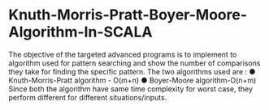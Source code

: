 # Knuth-Morris-Pratt-Boyer-Moore-Algorithm-In-SCALA
The objective of the targeted advanced programs is to implement to algorithm used for pattern searching and show the number of 
comparisons they take for finding the specific pattern. The two algorithms used are : 
    ● Knuth-Morris-Pratt algorithm - O(m+n) 
    ● Boyer-Moore algorithm-O(n+m)
Since both the algorithm have same time complexity for worst case, they perform different for different situations/inputs.
